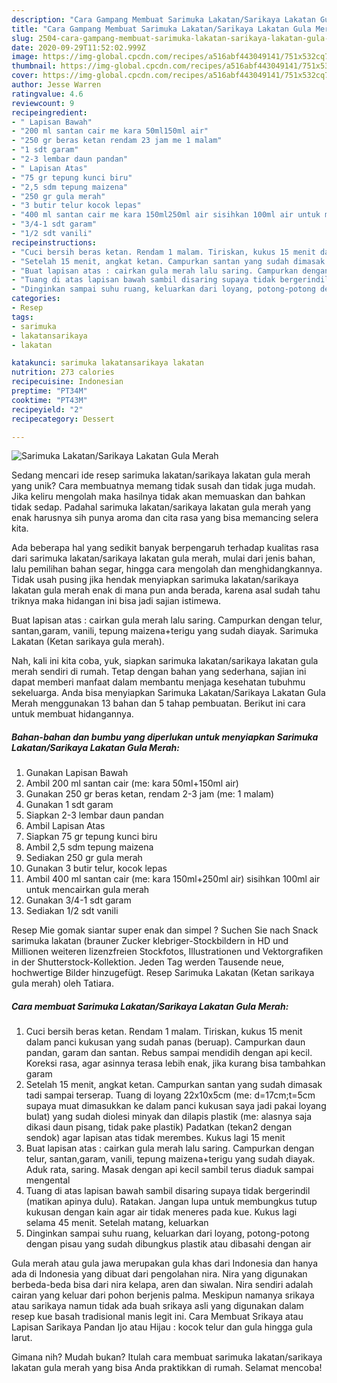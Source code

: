 ```yaml
---
description: "Cara Gampang Membuat Sarimuka Lakatan/Sarikaya Lakatan Gula Merah, Bikin Ngiler"
title: "Cara Gampang Membuat Sarimuka Lakatan/Sarikaya Lakatan Gula Merah, Bikin Ngiler"
slug: 2504-cara-gampang-membuat-sarimuka-lakatan-sarikaya-lakatan-gula-merah-bikin-ngiler
date: 2020-09-29T11:52:02.999Z
image: https://img-global.cpcdn.com/recipes/a516abf443049141/751x532cq70/sarimuka-lakatansarikaya-lakatan-gula-merah-foto-resep-utama.jpg
thumbnail: https://img-global.cpcdn.com/recipes/a516abf443049141/751x532cq70/sarimuka-lakatansarikaya-lakatan-gula-merah-foto-resep-utama.jpg
cover: https://img-global.cpcdn.com/recipes/a516abf443049141/751x532cq70/sarimuka-lakatansarikaya-lakatan-gula-merah-foto-resep-utama.jpg
author: Jesse Warren
ratingvalue: 4.6
reviewcount: 9
recipeingredient:
- " Lapisan Bawah"
- "200 ml santan cair me kara 50ml150ml air"
- "250 gr beras ketan rendam 23 jam me 1 malam"
- "1 sdt garam"
- "2-3 lembar daun pandan"
- " Lapisan Atas"
- "75 gr tepung kunci biru"
- "2,5 sdm tepung maizena"
- "250 gr gula merah"
- "3 butir telur kocok lepas"
- "400 ml santan cair me kara 150ml250ml air sisihkan 100ml air untuk mencairkan gula merah"
- "3/4-1 sdt garam"
- "1/2 sdt vanili"
recipeinstructions:
- "Cuci bersih beras ketan. Rendam 1 malam. Tiriskan, kukus 15 menit dalam panci kukusan yang sudah panas (beruap). Campurkan daun pandan, garam dan santan. Rebus sampai mendidih dengan api kecil. Koreksi rasa, agar asinnya terasa lebih enak, jika kurang bisa tambahkan garam"
- "Setelah 15 menit, angkat ketan. Campurkan santan yang sudah dimasak tadi sampai terserap. Tuang di loyang 22x10x5cm (me: d=17cm;t=5cm supaya muat dimasukkan ke dalam panci kukusan saya jadi pakai loyang bulat) yang sudah diolesi minyak dan dilapis plastik (me: alasnya saja dikasi daun pisang, tidak pake plastik) Padatkan (tekan2 dengan sendok) agar lapisan atas tidak merembes. Kukus lagi 15 menit"
- "Buat lapisan atas : cairkan gula merah lalu saring. Campurkan dengan telur, santan,garam, vanili, tepung maizena+terigu yang sudah diayak. Aduk rata, saring. Masak dengan api kecil sambil terus diaduk sampai mengental"
- "Tuang di atas lapisan bawah sambil disaring supaya tidak bergerindil (matikan apinya dulu). Ratakan. Jangan lupa untuk membungkus tutup kukusan dengan kain agar air tidak meneres pada kue. Kukus lagi selama 45 menit. Setelah matang, keluarkan"
- "Dinginkan sampai suhu ruang, keluarkan dari loyang, potong-potong dengan pisau yang sudah dibungkus plastik atau dibasahi dengan air"
categories:
- Resep
tags:
- sarimuka
- lakatansarikaya
- lakatan

katakunci: sarimuka lakatansarikaya lakatan 
nutrition: 273 calories
recipecuisine: Indonesian
preptime: "PT34M"
cooktime: "PT43M"
recipeyield: "2"
recipecategory: Dessert

---
```



![Sarimuka Lakatan/Sarikaya Lakatan Gula Merah](https://img-global.cpcdn.com/recipes/a516abf443049141/751x532cq70/sarimuka-lakatansarikaya-lakatan-gula-merah-foto-resep-utama.jpg)

Sedang mencari ide resep sarimuka lakatan/sarikaya lakatan gula merah yang unik? Cara membuatnya memang tidak susah dan tidak juga mudah. Jika keliru mengolah maka hasilnya tidak akan memuaskan dan bahkan tidak sedap. Padahal sarimuka lakatan/sarikaya lakatan gula merah yang enak harusnya sih punya aroma dan cita rasa yang bisa memancing selera kita.

Ada beberapa hal yang sedikit banyak berpengaruh terhadap kualitas rasa dari sarimuka lakatan/sarikaya lakatan gula merah, mulai dari jenis bahan, lalu pemilihan bahan segar, hingga cara mengolah dan menghidangkannya. Tidak usah pusing jika hendak menyiapkan sarimuka lakatan/sarikaya lakatan gula merah enak di mana pun anda berada, karena asal sudah tahu triknya maka hidangan ini bisa jadi sajian istimewa.

Buat lapisan atas : cairkan gula merah lalu saring. Campurkan dengan telur, santan,garam, vanili, tepung maizena+terigu yang sudah diayak. Sarimuka Lakatan (Ketan sarikaya gula merah).


Nah, kali ini kita coba, yuk, siapkan sarimuka lakatan/sarikaya lakatan gula merah sendiri di rumah. Tetap dengan bahan yang sederhana, sajian ini dapat memberi manfaat dalam membantu menjaga kesehatan tubuhmu sekeluarga. Anda bisa menyiapkan Sarimuka Lakatan/Sarikaya Lakatan Gula Merah menggunakan 13 bahan dan 5 tahap pembuatan. Berikut ini cara untuk membuat hidangannya.

<!--inarticleads1-->

##### Bahan-bahan dan bumbu yang diperlukan untuk menyiapkan Sarimuka Lakatan/Sarikaya Lakatan Gula Merah:

1. Gunakan  Lapisan Bawah
1. Ambil 200 ml santan cair (me: kara 50ml+150ml air)
1. Gunakan 250 gr beras ketan, rendam 2-3 jam (me: 1 malam)
1. Gunakan 1 sdt garam
1. Siapkan 2-3 lembar daun pandan
1. Ambil  Lapisan Atas
1. Siapkan 75 gr tepung kunci biru
1. Ambil 2,5 sdm tepung maizena
1. Sediakan 250 gr gula merah
1. Gunakan 3 butir telur, kocok lepas
1. Ambil 400 ml santan cair (me: kara 150ml+250ml air) sisihkan 100ml air untuk mencairkan gula merah
1. Gunakan 3/4-1 sdt garam
1. Sediakan 1/2 sdt vanili


Resep Mie gomak siantar super enak dan simpel ? Suchen Sie nach Snack sarimuka lakatan (brauner Zucker klebriger-Stockbildern in HD und Millionen weiteren lizenzfreien Stockfotos, Illustrationen und Vektorgrafiken in der Shutterstock-Kollektion. Jeden Tag werden Tausende neue, hochwertige Bilder hinzugefügt. Resep Sarimuka Lakatan (Ketan sarikaya gula merah) oleh Tatiara. 

<!--inarticleads2-->

##### Cara membuat Sarimuka Lakatan/Sarikaya Lakatan Gula Merah:

1. Cuci bersih beras ketan. Rendam 1 malam. Tiriskan, kukus 15 menit dalam panci kukusan yang sudah panas (beruap). Campurkan daun pandan, garam dan santan. Rebus sampai mendidih dengan api kecil. Koreksi rasa, agar asinnya terasa lebih enak, jika kurang bisa tambahkan garam
1. Setelah 15 menit, angkat ketan. Campurkan santan yang sudah dimasak tadi sampai terserap. Tuang di loyang 22x10x5cm (me: d=17cm;t=5cm supaya muat dimasukkan ke dalam panci kukusan saya jadi pakai loyang bulat) yang sudah diolesi minyak dan dilapis plastik (me: alasnya saja dikasi daun pisang, tidak pake plastik) Padatkan (tekan2 dengan sendok) agar lapisan atas tidak merembes. Kukus lagi 15 menit
1. Buat lapisan atas : cairkan gula merah lalu saring. Campurkan dengan telur, santan,garam, vanili, tepung maizena+terigu yang sudah diayak. Aduk rata, saring. Masak dengan api kecil sambil terus diaduk sampai mengental
1. Tuang di atas lapisan bawah sambil disaring supaya tidak bergerindil (matikan apinya dulu). Ratakan. Jangan lupa untuk membungkus tutup kukusan dengan kain agar air tidak meneres pada kue. Kukus lagi selama 45 menit. Setelah matang, keluarkan
1. Dinginkan sampai suhu ruang, keluarkan dari loyang, potong-potong dengan pisau yang sudah dibungkus plastik atau dibasahi dengan air


Gula merah atau gula jawa merupakan gula khas dari Indonesia dan hanya ada di Indonesia yang dibuat dari pengolahan nira. Nira yang digunakan berbeda-beda bisa dari nira kelapa, aren dan siwalan. Nira sendiri adalah cairan yang keluar dari pohon berjenis palma. Meskipun namanya srikaya atau sarikaya namun tidak ada buah srikaya asli yang digunakan dalam resep kue basah tradisional manis legit ini. Cara Membuat Srikaya atau Lapisan Sarikaya Pandan Ijo atau Hijau : kocok telur dan gula hingga gula larut. 

Gimana nih? Mudah bukan? Itulah cara membuat sarimuka lakatan/sarikaya lakatan gula merah yang bisa Anda praktikkan di rumah. Selamat mencoba!

